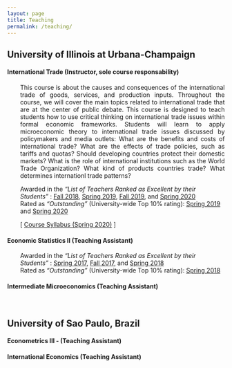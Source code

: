 ```yaml
---
layout: page
title: Teaching
permalink: /teaching/
---
```



## University of Illinois at Urbana-Champaign

#### <b>International Trade</b> (Instructor, sole course responsability)

   <div style="padding-left: 30px;">
   <p style="font-size:14px"  align="justify">This course is about the causes and consequences of the international trade of goods, services, and production inputs. Throughout the course, we will cover the main topics related to international trade that are at the center of public debate.  This course is designed to teach students how to use critical thinking on international trade issues within formal economic frameworks. Students will learn to apply microeconomic theory to international trade issues discussed by policymakers and media outlets: What are the benefits and costs of international trade?  What are the effects of trade policies, such as tariffs and quotas? Should developing countries protect their domestic markets? What is the role of international institutions such as the World Trade Organization? What kind of products countries trade? What determines internationl trade patterns?  </p>

   <p style="font-size:14px">Awarded in the  <em>“List of Teachers Ranked as Excellent by their Students” </em>: <a href="https://citl.illinois.edu/docs/default-source/teachers-ranked-as-excellent/tre-2018-fall.pdf#page=21" target="_blank">Fall 2018</a>, <a href="https://citl.illinois.edu/docs/default-source/teachers-ranked-as-excellent/tre-2019-spring.pdf#page=19" target="_blank">Spring 2019</a>, <a href="https://citl.illinois.edu/docs/default-source/teachers-ranked-as-excellent/tre-2019-fall.pdf#page=20" target="_blank">Fall 2019</a>, and <a href="https://citl.illinois.edu/docs/default-source/teachers-ranked-as-excellent/tre-2020-spring.pdf#page=17" target="_blank">Spring 2020</a> <br> Rated as <em>“Outstanding”</em> (University-wide Top 10% rating): <a href="https://citl.illinois.edu/docs/default-source/teachers-ranked-as-excellent/tre-2019-spring.pdf#page=19" target="_blank">Spring 2019</a> and <a href="https://citl.illinois.edu/docs/default-source/teachers-ranked-as-excellent/tre-2020-spring.pdf#page=17" target="_blank">Spring 2020</a> </p>

  <p style="font-size:14px">[ <a href="/files/Econ_490_International_Trade___Syllabus.pdf" target="_blank">Course Syllabus (Spring 2020)</a> ]</p>
   </div>
 
#### <b>Economic Statistics II</b> (Teaching Assistant)

   <div style="padding-left: 30px;">
   <p style="font-size:14px">Awarded in the  <em>“List of Teachers Ranked as Excellent by their Students” </em>: <a href="https://citl.illinois.edu/docs/default-source/teachers-ranked-as-excellent/tre-2017-spring.pdf#page=19" target="_blank">Spring 2017</a>, <a href="https://citl.illinois.edu/docs/default-source/teachers-ranked-as-excellent/tre-2017-fall.pdf#page=21" target="_blank">Fall 2017</a>, and <a href="https://citl.illinois.edu/docs/default-source/teachers-ranked-as-excellent/tre-2018-spring.pdf#page=18" target="_blank">Spring 2018</a>  <br> Rated as <em>“Outstanding”</em> (University-wide Top 10% rating): <a href="https://citl.illinois.edu/docs/default-source/teachers-ranked-as-excellent/tre-2018-spring.pdf#page=18" target="_blank">Spring 2018</a> </p>
   </div>

#### <b>Intermediate Microeconomics</b> (Teaching Assistant)

  <br>

## University of Sao Paulo, Brazil
#### <b>Econometrics III</b> - (Teaching Assistant)
#### <b>International Economics</b> (Teaching Assistant)
